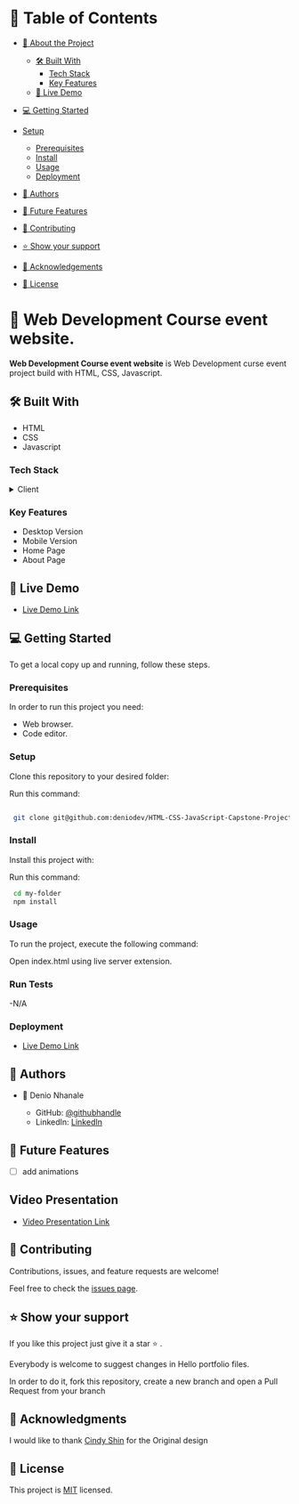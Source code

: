 # 📗 Table of Contents

- [📖 About the Project](#about-project)
  - [🛠 Built With](#built-with)
    - [Tech Stack](#tech-stack)
    - [Key Features](#key-features)
  - [🚀 Live Demo](#live-demo)
- [💻 Getting Started](#getting-started)
- [Setup](#setup)
  - [Prerequisites](#prerequisites)
  - [Install](#install)
  - [Usage](#usage)
  - [Deployment](#deployment)
- [👥 Authors](#authors)

- [🔭 Future Features](#future-features)

- [🤝 Contributing](#contributing)

- [⭐️ Show your support](#support)
 
- [🙏 Acknowledgements](#acknowledgements)

- [📝 License](#license)


# 📖  Web Development Course event website. <a name="about-project"></a>

**Web Development Course event website** is  Web Development curse event project build with HTML, CSS, Javascript.

## 🛠 Built With <a name="built-with"></a>

- HTML
- CSS
- Javascript

### Tech Stack <a name="tech-stack"></a>

<details>
    <summary>Client</summary>
        <ul>
            <li><a  href="https://developer.mozilla.org/en-US/docs/Web/HTML">HTML</a></li>
        </ul>
        <ul>
            <li><a  href="https://developer.mozilla.org/en-US/docs/Web/CSS">CSS</a></li>
        </ul>
</details>

### Key Features <a name="key-features"></a>

-  Desktop Version
-  Mobile Version
-  Home Page
-  About Page

## 🚀 Live Demo <a name="live-demo"></a>

- [Live Demo Link](https://deniodev.github.io/HTML-CSS-JavaScript-Capstone-Project/)

## 💻 Getting Started <a name="getting-started"></a>

To get a local copy up and running, follow these steps.

### Prerequisites

In order to run this project you need:

- Web browser.
- Code editor.


### Setup

Clone this repository to your desired folder:

Run this command: 

```sh

 git clone git@github.com:deniodev/HTML-CSS-JavaScript-Capstone-Project.git
```
### Install

Install this project with:

Run this command:

```sh
 cd my-folder
 npm install
```
### Usage

To run the project, execute the following command:

Open index.html using live server extension.

### Run Tests

-N/A

### Deployment

- [Live Demo Link](https://deniodev.github.io/HTML-CSS-JavaScript-Capstone-Project/)

## 👥 Authors <a name="getting-started"></a>

- 👤 Denio Nhanale

    - GitHub: [@githubhandle](https://github.com/deniodev)
    - LinkedIn: [LinkedIn](https://www.linkedin.com/in/denionhanale/)


## 🔭 Future Features <a name="future-features"></a>

- [ ] add animations

##  Video Presentation <a name="live-demo"></a>

- [Video Presentation Link](https://www.loom.com/share/bd0395f0ae05412698c9048c89a8883e)

## 🤝 Contributing <a name="contributing"></a>

Contributions, issues, and feature requests are welcome!

Feel free to check the [issues page](../../issues/).

## ⭐️ Show your support <a name="support"></a>

If you like this project just give it a star ⭐️ .

Everybody is welcome to suggest changes in Hello portfolio files.

In order to do it, fork this repository, create a new branch and open a Pull Request from your branch

## 🙏 Acknowledgments <a name="acknowledgements"></a>

I would like to thank [Cindy Shin](https://www.behance.net/adagio07) for the Original design

## 📝 License <a name="license"></a>

This project is [MIT](./LICENSE.md) licensed.
